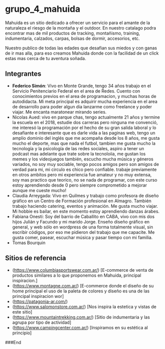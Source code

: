 # grupo_4_mahuida
Mahuida es un sitio dedicado a ofrecer un servicio para el amante de la naturaleza el riesgo de la montaña y el outdoor. En nuestro catalago podra encontrar mas de mil productos de tracking, montañismo, training, indumentaria, calzados, carpas, bolsas de dormir, accesorios, etc.

Nuestro publico de todas las edades que desafian sus miedos y con ganas de ir mas alla, para eso creamos Mahuida donde con la facilidad de un click estas mas cerca de tu aventura soñada.

## Integrantes

- **Federico Simón**: Vivo en Monte Grande, tengo 34 años trabajo en el Servicio Penitenciario Federal en el area de Redes. Cuento con conocimientos previos en el area de programacion, y muchas horas de autodidacta. Mi meta principal es adquirir mucha experiencia en el area de desarrollo para poder algun dia lanzarme como freelance y poder viajar. Me encanta maratonear mirando series.
- Nicolas Aued: vivo en parque chas, tengo actualmente 21 años y termine la escuela en el 2018, estudie dos carreras pero ninguna me convenció, me interesó la programación por el hecho de su gran salida laboral y lo desafiante e interesante que es darle vida a las paginas web, tengo un amplio dominio del inglés que me acompaña desde los 8 años, me gusta mucho el deporte, mas que nada el futbol, tambien me gusta mucho la tecnología y la psicología de las redes sociales, aspiro a tener un podcast mas adelante que trate sobre la tecnoloíia, me gustan los memes y los videojuegos también, escucho mucha música y géneros variados, no soy muy sociable, tengo pocos amigos pero son amigos de verdad para mi, mi circulo es chico pero confiable. trabaje previamente en otros ambitos pero mi experiencia fue amateur y no muy extensa, soy mas practico que teorico, no se nada de programar, con este curso estoy aprendiendo desde 0 pero siempre comprometido a mejorar aunque me cueste mucho! 
- Claudia Arreygada: Vivo en Quilmes y trabajo como profesora de diseño gráfico en un Centro de Formación profesional en Almagro. También trabajo haciendo catering, eventos y animación. Me gusta mucho viajar. Mi hobbie es bailar, en este momento estoy aprendiendo danzas árabes.
- Fabiana Onesti: Soy del barrio de Caballito en CABA, vivo con mis dos hijos Julián y Facundo y mi marido Jorge. Enseño diseño gráfico en general, y web sólo en wordpress de una forma totalmente visual, sin escribir códigos, por eso me pidieron del trabajo que me capacite. Me gusta comer, pasear, escuchar música y pasar tiempo con mi familia.
- Tomas Bourquin

## Sitios de referencia

- (https://www.columbiasportswear.com.ar/) [E-commerce de venta de productos similares a lo que proponemos en Mahuida, principal inspiracion.]
- (https://www.montagne.com.ar/) [E-commerce donde el diseño de su home principal el uso de la paleta de colores y diseño es una de las principal inspiracion
wor]
- (https://patagonia-ar.com/)
- (https://www.salomonstore.com.ar/) [Nos inspira la estetica y vistas de este sitio]
- (https://www.mountaintrekking.com.ar/) [Sitio de indumentaria y las agrupa por tipo de actividad]
- (https://www.campingcenter.com.ar/) [Inspiramos en su estética al principio]



###End
